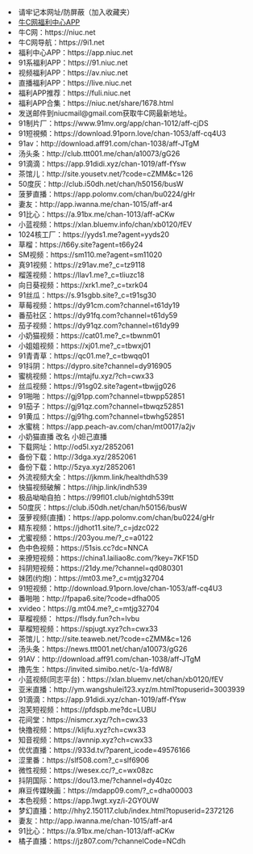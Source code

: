 <li>请牢记本网址/防屏蔽（加入收藏夹）</li>
<li><a href="https://cdn.jsdelivr.net/gh/niucnet/zonghe@latest/3.0.apk" target="_blank">牛C网福利中心APP</a></li>
<li>牛C网：https://niuc.net</li>
<li>牛C网导航：https://9i1.net</li>
<li>福利中心APP：https://app.niuc.net</li>
<li>91系福利APP：https://91.niuc.net</li>
<li>视频福利APP：https://av.niuc.net</li>
<li>直播福利APP：https://live.niuc.net</li>
<li>福利APP推荐：https://fuli.niuc.net</li>
<li>福利APP合集：https://niuc.net/share/1678.html</li>
<li>发送邮件到niucmail@gmail.com获取牛C网最新地址。</li>
<li>91制片厂：https://www.91mv.org/app/chan-1012/aff-cjDS</li>
<li>91短視頻：https://download.91porn.love/chan-1053/aff-cq4U3</li>
<li>91av：http://download.aff91.com/chan-1038/aff-JTgM</li>
<li>汤头条：http://club.ttt001.me/chan/a10073/gG26</li>
<li>91滴滴：https://app.91didi.xyz/chan-1019/aff-fYsw</li>
<li>茶馆儿：http://site.yousetv.net/?code=cZMM&c=126</li>
<li>50度灰：http://club.i50dh.net/chan/h50156/busW</li>
<li>菠萝直播：https://app.polomv.com/chan/bu0224/gHr</li>
<li>妻友：http://app.iwanna.me/chan-1015/aff-ar4</li>
<li>91比心：https://a.91bx.me/chan-1013/aff-aCKw</li>
<li>小蓝视频：https://xlan.bluemv.info/chan/xb0120/fEV</li>
<li>1024核工厂：https://yyds1.me?agent=yyds20</li>
<li>草榴：https://t66y.site?agent=t66y24</li>
<li>SM视频：https://sm110.me?agent=sm11020</li>
<li>真91视频：https://z91av.me?_c=tz9118</li>
<li>榴莲视频：https://llav1.me?_c=tliuzc18</li>
<li>向日葵视频：https://xrk1.me?_c=txrk04</li>
<li>91丝瓜：https://s.91sgbb.site?_c=t91sg30</li>
<li>草莓视频：https://dy91cm.com?channel=t61dy19</li>
<li>番茄社区：https://dy91fq.com?channel=t61dy59</li>
<li>茄子视频：https://dy91qz.com?channel=t61dy99</li>
<li>小奶猫视频：https://cat01.me?_c=tbwnm01</li>
<li>小姐姐视频：https://xj01.me?_c=tbwxj01</li>
<li>91青青草：https://qc01.me?_c=tbwqq01</li>
<li>91抖阴：https://dypro.site?channel=dy916905</li>
<li>蜜桃视频：https://mtajfu.xyz/?ch=cwx33</li>
<li>丝瓜视频：https://91sg02.site?agent=tbwjjg026</li>
<li>91啪啪：https://gj91pp.com?channel=tbwpp52851</li>
<li>91茄子：https://gj91qz.com?channel=tbwqz52851</li>
<li>91黄瓜：https://gj91hg.com?channel=tbwhg52851</li>
<li>水蜜桃：https://app.peach-av.com/chan/mt0017/a2jv</li>
<li>小奶猫直播 改名 小妲己直播</li>
<li>下载网址：http://od5l.xyz/2852061</li>
<li>备份下载：http://3dga.xyz/2852061</li>
<li>备份下载：http://5zya.xyz/2852061</li>
<li>外流视频大全：https://jkmm.link/healthdh539</li>
<li>快猫视频破解：https://ihjp.link/indh539</li>
<li>极品呦呦自拍：https://99fl01.club/nightdh539tt</li>
<li>50度灰：https://club.i50dh.net/chan/h50156/busW</li>
<li>菠萝视频(直播)：https://app.polomv.com/chan/bu0224/gHr</li>
<li>精东视频：https://jdhot11.site/?_c=jdzc022</li>
<li>尤蜜视频：https://203you.me/?_c=a0122</li>
<li>色中色视频：https://51sis.cc?dc=NNCA</li>
<li>来撩短视频：https://china1.lailiao8c.com/?key=7KF15D</li>
<li>抖阴短视频：https://21dy.me/?channel=qd080301</li>
<li>妹团(约炮)：https://mt03.me?_c=mtjg32704</li>
<li>91短视频：http://download.91porn.love/chan-1053/aff-cq4U3</li>
<li>番啪啪：http://fpapa6.site/?code=dfha005</li>
<li>xvideo：https://g.mt04.me?_c=mtjg32704</li>
<li>草榴视频： https://flsdy.fun?ch=lvbu</li>
<li>草榴短视频：https://spjugt.xyz?ch=cwx33</li>
<li>茶馆儿：http://site.teaweb.net/?code=cZMM&c=126</li>
<li>汤头条：https://news.ttt001.net/chan/a10073/gG26</li>
<li>91AV：http://download.aff91.com/chan-1038/aff-JTgM</li>
<li>撸先生：https://invited.simibo.net/c-1/a-fdW8/</li>
<li>小蓝视频(同志平台)：https://xlan.bluemv.net/chan/xb0120/fEV</li>
<li>亚米直播：http://ym.wangshulei123.xyz/m.html?topuserid=3003939</li>
<li>91滴滴：https://app.91didi.xyz/chan-1019/aff-fYsw</li>
<li>泡芙短视频：https://pfdspb.me?dc=LUBU</li>
<li>花间堂：https://nismcr.xyz/?ch=cwx33</li>
<li>快撸视频：https://klijfu.xyz?ch=cwx33</li>
<li>知音视频：https://avnnip.xyz?ch=cwx33</li>
<li>优优直播：https://933d.tv/?parent_icode=49576166</li>
<li>涩里番：https://slf508.com?_c=slf6906</li>
<li>微性视频：https://wesex.cc/?_c=wx08zc</li>
<li>抖阴国际：https://dou13.me/?channel=dy40zc</li>
<li>麻豆传媒映画：https://mdapp09.com/?_c=dha00003</li>
<li>本色视频：https://app.1wgt.xyz/i-2GY0UW</li>
<li>梦幻直播：http://hhy2.150117.club/index.html?topuserid=2372126</li>
<li>妻友：http://app.iwanna.me/chan-1015/aff-ar4</li>
<li>91比心：https://a.91bx.me/chan-1013/aff-aCKw</li>
<li>橘子直播：https://jz807.com/?channelCode=NCdh</li>
